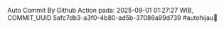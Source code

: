 Auto Commit By Github Action pada: 2025-09-01 01:27:27 WIB, COMMIT_UUID 5afc7db3-a3f0-4b80-ad5b-37086a99d739 #autohijau🗿
